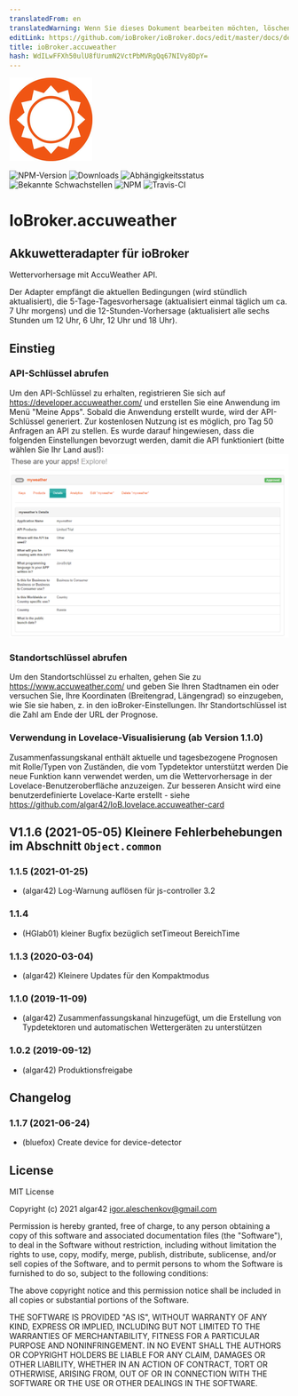 ```yaml
---
translatedFrom: en
translatedWarning: Wenn Sie dieses Dokument bearbeiten möchten, löschen Sie bitte das Feld "translationsFrom". Andernfalls wird dieses Dokument automatisch erneut übersetzt
editLink: https://github.com/ioBroker/ioBroker.docs/edit/master/docs/de/adapterref/iobroker.accuweather/README.md
title: ioBroker.accuweather
hash: WdILwFFXh50ulU8fUrumN2VctPbMVRgQq67NIVy8DpY=
---
```

![Logo](../../../en/adapterref/iobroker.accuweather/admin/accuweather.png)

![NPM-Version](http://img.shields.io/npm/v/iobroker.accuweather.svg)
![Downloads](https://img.shields.io/npm/dm/iobroker.accuweather.svg)
![Abhängigkeitsstatus](https://img.shields.io/david/algar42/iobroker.accuweather.svg)
![Bekannte Schwachstellen](https://snyk.io/test/github/algar42/ioBroker.accuweather/badge.svg)
![NPM](https://nodei.co/npm/iobroker.accuweather.png?downloads=true)
![Travis-CI](http://img.shields.io/travis/algar42/ioBroker.accuweather/master.svg)

# IoBroker.accuweather
## Akkuwetteradapter für ioBroker
Wettervorhersage mit AccuWeather API.

Der Adapter empfängt die aktuellen Bedingungen (wird stündlich aktualisiert), die 5-Tage-Tagesvorhersage (aktualisiert einmal täglich um ca. 7 Uhr morgens) und die 12-Stunden-Vorhersage (aktualisiert alle sechs Stunden um 12 Uhr, 6 Uhr, 12 Uhr und 18 Uhr).

## Einstieg
### API-Schlüssel abrufen
Um den API-Schlüssel zu erhalten, registrieren Sie sich auf https://developer.accuweather.com/ und erstellen Sie eine Anwendung im Menü \"Meine Apps\". Sobald die Anwendung erstellt wurde, wird der API-Schlüssel generiert.
Zur kostenlosen Nutzung ist es möglich, pro Tag 50 Anfragen an API zu stellen.
Es wurde darauf hingewiesen, dass die folgenden Einstellungen bevorzugt werden, damit die API funktioniert (bitte wählen Sie Ihr Land aus!): ![die Einstellungen](../../../en/adapterref/iobroker.accuweather/admin/image.png)

### Standortschlüssel abrufen
Um den Standortschlüssel zu erhalten, gehen Sie zu https://www.accuweather.com/ und geben Sie Ihren Stadtnamen ein oder versuchen Sie, Ihre Koordinaten (Breitengrad, Längengrad) so einzugeben, wie Sie sie haben, z. in den ioBroker-Einstellungen.
Ihr Standortschlüssel ist die Zahl am Ende der URL der Prognose.

### Verwendung in Lovelace-Visualisierung (ab Version 1.1.0)
Zusammenfassungskanal enthält aktuelle und tagesbezogene Prognosen mit Rolle/Typen von Zuständen, die vom Typdetektor unterstützt werden
Die neue Funktion kann verwendet werden, um die Wettervorhersage in der Lovelace-Benutzeroberfläche anzuzeigen.
Zur besseren Ansicht wird eine benutzerdefinierte Lovelace-Karte erstellt - siehe https://github.com/algar42/IoB.lovelace.accuweather-card

<!-- Platzhalter für die nächste Version (am Zeilenanfang):

### __ARBEITEN IN PROGRESS__ -->
## V1.1.6 (2021-05-05) Kleinere Fehlerbehebungen im Abschnitt `Object.common`
### 1.1.5 (2021-01-25)
* (algar42) Log-Warnung auflösen für js-controller 3.2

### 1.1.4
* (HGlab01) kleiner Bugfix bezüglich setTimeout BereichTime

### 1.1.3 (2020-03-04)
* (algar42) Kleinere Updates für den Kompaktmodus

### 1.1.0 (2019-11-09)
* (algar42) Zusammenfassungskanal hinzugefügt, um die Erstellung von Typdetektoren und automatischen Wettergeräten zu unterstützen

### 1.0.2 (2019-09-12)
* (algar42) Produktionsfreigabe

## Changelog
### 1.1.7 (2021-06-24)
* (bluefox) Create device for device-detector

## License
MIT License

Copyright (c) 2021 algar42 <igor.aleschenkov@gmail.com>

Permission is hereby granted, free of charge, to any person obtaining a copy
of this software and associated documentation files (the "Software"), to deal
in the Software without restriction, including without limitation the rights
to use, copy, modify, merge, publish, distribute, sublicense, and/or sell
copies of the Software, and to permit persons to whom the Software is
furnished to do so, subject to the following conditions:

The above copyright notice and this permission notice shall be included in all
copies or substantial portions of the Software.

THE SOFTWARE IS PROVIDED "AS IS", WITHOUT WARRANTY OF ANY KIND, EXPRESS OR
IMPLIED, INCLUDING BUT NOT LIMITED TO THE WARRANTIES OF MERCHANTABILITY,
FITNESS FOR A PARTICULAR PURPOSE AND NONINFRINGEMENT. IN NO EVENT SHALL THE
AUTHORS OR COPYRIGHT HOLDERS BE LIABLE FOR ANY CLAIM, DAMAGES OR OTHER
LIABILITY, WHETHER IN AN ACTION OF CONTRACT, TORT OR OTHERWISE, ARISING FROM,
OUT OF OR IN CONNECTION WITH THE SOFTWARE OR THE USE OR OTHER DEALINGS IN THE
SOFTWARE.
